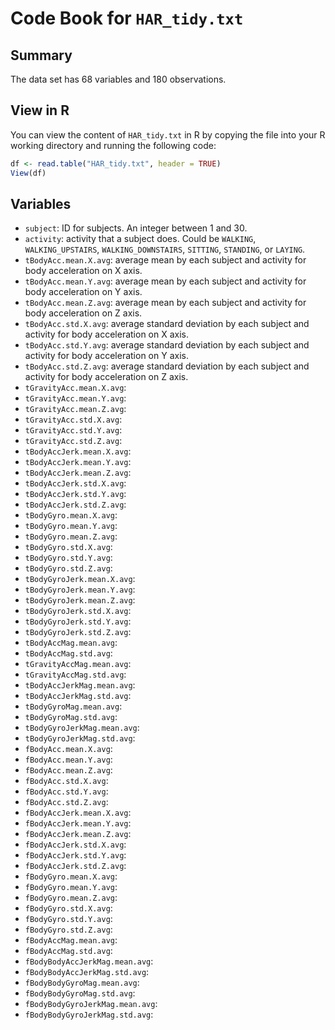 # Code Book for `HAR_tidy.txt`

## Summary

The data set has 68 variables and 180 observations.

## View in R

You can view the content of `HAR_tidy.txt` in R by copying the file into your R working directory and running the following code:
```R
df <- read.table("HAR_tidy.txt", header = TRUE)
View(df)
```

## Variables

* `subject`: ID for subjects. An integer between 1 and 30.
* `activity`: activity that a subject does. Could be `WALKING`, `WALKING_UPSTAIRS`, `WALKING_DOWNSTAIRS`, `SITTING`, `STANDING`, or `LAYING`.
* `tBodyAcc.mean.X.avg`: average mean by each subject and activity for body acceleration on X axis. 
* `tBodyAcc.mean.Y.avg`: average mean by each subject and activity for body acceleration on Y axis. 
* `tBodyAcc.mean.Z.avg`: average mean by each subject and activity for body acceleration on Z axis. 
* `tBodyAcc.std.X.avg`: average standard deviation by each subject and activity for body acceleration on X axis. 
* `tBodyAcc.std.Y.avg`: average standard deviation by each subject and activity for body acceleration on Y axis.
* `tBodyAcc.std.Z.avg`: average standard deviation by each subject and activity for body acceleration on Z axis.
* `tGravityAcc.mean.X.avg`:
* `tGravityAcc.mean.Y.avg`:
* `tGravityAcc.mean.Z.avg`:
* `tGravityAcc.std.X.avg`:
* `tGravityAcc.std.Y.avg`:
* `tGravityAcc.std.Z.avg`:
* `tBodyAccJerk.mean.X.avg`:
* `tBodyAccJerk.mean.Y.avg`:
* `tBodyAccJerk.mean.Z.avg`:
* `tBodyAccJerk.std.X.avg`:
* `tBodyAccJerk.std.Y.avg`:
* `tBodyAccJerk.std.Z.avg`:
* `tBodyGyro.mean.X.avg`:
* `tBodyGyro.mean.Y.avg`:
* `tBodyGyro.mean.Z.avg`:
* `tBodyGyro.std.X.avg`:
* `tBodyGyro.std.Y.avg`:
* `tBodyGyro.std.Z.avg`:
* `tBodyGyroJerk.mean.X.avg`:
* `tBodyGyroJerk.mean.Y.avg`:
* `tBodyGyroJerk.mean.Z.avg`:
* `tBodyGyroJerk.std.X.avg`:
* `tBodyGyroJerk.std.Y.avg`:
* `tBodyGyroJerk.std.Z.avg`:
* `tBodyAccMag.mean.avg`:
* `tBodyAccMag.std.avg`:
* `tGravityAccMag.mean.avg`:
* `tGravityAccMag.std.avg`:
* `tBodyAccJerkMag.mean.avg`:
* `tBodyAccJerkMag.std.avg`:
* `tBodyGyroMag.mean.avg`:
* `tBodyGyroMag.std.avg`:
* `tBodyGyroJerkMag.mean.avg`:
* `tBodyGyroJerkMag.std.avg`:
* `fBodyAcc.mean.X.avg`:
* `fBodyAcc.mean.Y.avg`:
* `fBodyAcc.mean.Z.avg`:
* `fBodyAcc.std.X.avg`:
* `fBodyAcc.std.Y.avg`:
* `fBodyAcc.std.Z.avg`:
* `fBodyAccJerk.mean.X.avg`:
* `fBodyAccJerk.mean.Y.avg`:
* `fBodyAccJerk.mean.Z.avg`:
* `fBodyAccJerk.std.X.avg`:
* `fBodyAccJerk.std.Y.avg`:
* `fBodyAccJerk.std.Z.avg`:
* `fBodyGyro.mean.X.avg`:
* `fBodyGyro.mean.Y.avg`:
* `fBodyGyro.mean.Z.avg`:
* `fBodyGyro.std.X.avg`:
* `fBodyGyro.std.Y.avg`:
* `fBodyGyro.std.Z.avg`:
* `fBodyAccMag.mean.avg`:
* `fBodyAccMag.std.avg`:
* `fBodyBodyAccJerkMag.mean.avg`:
* `fBodyBodyAccJerkMag.std.avg`:
* `fBodyBodyGyroMag.mean.avg`:
* `fBodyBodyGyroMag.std.avg`:
* `fBodyBodyGyroJerkMag.mean.avg`:
* `fBodyBodyGyroJerkMag.std.avg`:
